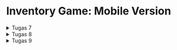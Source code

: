 <h1>Inventory Game: Mobile Version</h1>

<details>
<summary>Tugas 7</summary>

**Apa perbedaan utama antara stateless dan stateful widget dalam konteks pengembangan aplikasi Flutter?**

Stateless widget adalah widget statis dimana seluruh konfigurasi yang dimuat didalamnya telah diinisiasi sejak awal yang tidak memiliki keadaan internal. Artinya, sekali dibuat, widget ini tidak dapat berubah. Ini cocok digunakan untuk bagian antarmuka pengguna yang tidak memerlukan perubahan atau interaksi dinamis.

Sedangkan stateful widget berlaku sebaliknya dimana sifatnya adalah dinamis yang dapat mengelola keadaan internal, sehingga widget ini dapat diperbaharui kapanpun dibutuhkan berdasarkan user actions atau ketika terjadinya perubahan data.

<br> 

**Sebutkan seluruh widget yang kamu gunakan untuk menyelesaikan tugas ini dan jelaskan fungsinya masing-masing.**

- MaterialApp: sebagai akar dari aplikasi Flutter yang dirancang menggunakan desain Material Design dari Google. MaterialApp menyediakan berbagai pengaturan dan konfigurasi untuk aplikasi, seperti tema, rute, dan banyak lagi.
- Material: untuk memberi warna pada latar belakang kartu
- MyHomePage: widget halaman utama aplikasi
- Text: untuk menampilkan teks
- Column: untuk mengatur widget dalam kolom vertikal
- AppBar: untuk menampilkan bilah atas di aplikasi
- Scaffold: untuk membuat tata letak dasar aplikasi
- GridView: untuk menampilkan elemen dalam tata letak grid
- GridView.count: untuk membuat grid layout dengan jumlah kolom yang didefinisikan.
- SingleChildScrollView: untuk membuat area scrollable vertikal yang hanya memiliki satu widget anak.
- Padding: untuk menambah jarak di sekitar widget anaknya
- Container: untuk mengatur tata letak dan dekorasi widget anak di dalamnya. Anda dapat mengatur properti-properti seperti warna latar belakang, padding, margin, dan sebagainya menggunakan widget Container. Ini adalah salah satu widget yang sering digunakan untuk mengatur tampilan dalam antarmuka pengguna.
- InkWell: untuk memberi efek respons ketika kartu diklik. Biasanya digunakan di sekitar widget lain, seperti Text, Image, atau Container.
- Center: Center adalah widget yang digunakan untuk mengatur widget anaknya agar berada di tengah dari tata letak (layout) orang tua, baik secara horizontal maupun vertikal. Ini adalah widget yang sangat berguna untuk mengatur tampilan elemen di tengah layar atau di tengah area yang lebih besar.
- Icon: untuk menampilkan simbol dalam antarmuka pengguna Anda.
- SnackBar: untuk menampilkan pesan sementara ketika kartu diklik
- ItemCard: untuk menampilkan setiap elemen dalam grid sebagai kartu

<br>

**Jelaskan bagaimana cara kamu mengimplementasikan checklist di atas secara step-by-step (bukan hanya sekadar mengikuti tutorial)**

Install Flutter terlebih dahulu melalui [link ini](https://docs.flutter.dev/get-started/install/windows)
Buat project bernama `inventory_game` dengan cara menjalankan:
```bash
flutter create inventory_game
cd inventory_game
flutter run
```

Pada `inventory_game/lib`, buat file `main.dart` dan `menu.dart`. Isi dari `menu.dart`:
```dart
import 'package:flutter/material.dart';
import 'package:inventory_game/menu.dart';

void main() {
  runApp(const MyApp());
}

class MyApp extends StatelessWidget {
  const MyApp({super.key});

  @override
  Widget build(BuildContext context) {
    return MaterialApp(
      title: 'Inventory Game',
      debugShowCheckedModeBanner: false,
      theme: ThemeData(
        colorScheme: ColorScheme.fromSeed(seedColor: Colors.orange),
        useMaterial3: true,
      ),
      home: MyHomePage(),
    );
  }
}
```
Isi dari `menu.dart`:
```dart
import 'package:flutter/material.dart';

class Item {
  final String name;
  final IconData icon;

  Item(this.name, this.icon);
}

class MyHomePage extends StatelessWidget {
  MyHomePage({Key? key}) : super(key: key);

  final List<Item> items = [
    Item("Lihat Item", Icons.description),
    Item("Tambah Item", Icons.note_add),
    Item("Logout", Icons.logout),
  ];

  @override
  Widget build(BuildContext context) {
    return Scaffold(
      appBar: AppBar(
        title: const Text('Inventory Game'),
        backgroundColor: Colors.orange,
      ),
      body: SingleChildScrollView(
        child: Padding(
          padding: const EdgeInsets.all(10.0), // Set padding dari halaman
          child: Column(
            // Widget untuk menampilkan children secara vertikal
            children: <Widget>[
              const Padding(
                padding: EdgeInsets.only(top: 10.0, bottom: 10.0),
                // Widget Text untuk menampilkan tulisan dengan alignment center dan style yang sesuai
                child: Text(
                  'Inventory Game', // Text yang menandakan nama game
                  textAlign: TextAlign.center,
                  style: TextStyle(
                    fontSize: 30,
                    fontWeight: FontWeight.bold,
                  ),
                ),
              ),
              // Grid layout
              GridView.count(
                // Container pada card kita.
                primary: true,
                padding: const EdgeInsets.all(20),
                crossAxisSpacing: 10,
                mainAxisSpacing: 10,
                crossAxisCount: 3,
                shrinkWrap: true,
                children: items.map((Item item) {
                  // Iterasi untuk setiap item
                  return ItemCard(item);
                }).toList(),
              ),
            ],
          ),
        ),
      ),
    );
  }
}

class ItemCard extends StatelessWidget {
  final Item item;

  const ItemCard(this.item, {super.key}); // Constructor

  @override
  Widget build(BuildContext context) {
    return Material(
      color: Colors.orange,
      child: InkWell(
        // Area responsive terhadap sentuhan
        onTap: () {
          // Memunculkan SnackBar ketika diklik
          ScaffoldMessenger.of(context)
            ..hideCurrentSnackBar()
            ..showSnackBar(SnackBar(
                content: Text("Kamu telah menekan tombol ${item.name}!")));
        },
        child: Container(
          // Container untuk menyimpan Icon dan Text
          padding: const EdgeInsets.all(8),
          child: Center(
            child: Column(
              mainAxisAlignment: MainAxisAlignment.center,
              children: [
                Icon(
                  item.icon,
                  color: Colors.white,
                  size: 30.0,
                ),
                const Padding(padding: EdgeInsets.all(3)),
                Text(
                  item.name,
                  textAlign: TextAlign.center,
                  style: const TextStyle(color: Colors.white),
                ),
              ],
            ),
          ),
        ),
      ),
    );
  }
}
```
Hubungkan HP Android anda dengan PC menggunakan kabel data lalu jalankan `flutter run`. App akan dibuild dan terinstall di HP anda untuk siap dibuka.

</details>

<details>
<summary>Tugas 8</summary>

**Jelaskan perbedaan antara `Navigator.push()` dan `Navigator.pushReplacement()`, disertai dengan contoh mengenai penggunaan kedua metode tersebut yang tepat!**

Navigator.push()
- Menampilkan halaman baru dengan cara menambahkannya ke paling atas stack. Pengguna dapat kembali ke halaman sebelumnya. Contoh penggunaan:
```dart
Navigator.push(context, MaterialPageRoute(builder: (context) => PageName()))
```

Navigator.pushReplacement()
- Menampilkan halaman baru dengan cara menggantikan halaman yang berada di posisi paling atas stack dengan halaman baru tersebut. Akibatnya pengguna tidak dapat kebali ke halaman sebelumnya dengan mudah. Contoh penggunaan:
```dart
Navigator.pushReplacement(context, MaterialPageRoute(builder: (context) => PageName()))
```
<br> 

**Jelaskan masing-masing *layout* widget pada Flutter dan konteks penggunaannya masing-masing!**
1. Row
   - Mengatur elemen secara horizontal dari kiri ke kanan
   - Penggunaan: penataan tombol dan judul pada navigasi dalam baris

2. Column
   - Mengatur elemen secara vertikal dari atas ke bawah
   - Penggunaan: menata daftar item pada formulir

3. Center
   - Meletakkan elemen di tengah
   - Penggunaan: meletakkan elemen di tengah layar

4. Container
   - Sebagai wadah untuk mengatur tata letak dan gaya elemen pada aplikasi seperti padding, margin, borders, dan color
   - Penggunaan: memberi padding, margin, border, dan color pada elemen

5. ListView
   - Membuat daftar yang dapat discroll
   - Penggunaan: daftar item yang sangat panjang

6. Stack
   - Menumpuk elemen-elemen di atas satu sama lain
   - Penggunaan: ketika ingin menumpuk gambar, icon, dan teks di satu tumpukan

7. Expanded
   - Digunakan di dalam Row atau Column untuk mengatur bagian yang mengisi sisi ruang yang tersedia
   - Penggunaan: ketika ingin membagi ruang yang tersedia secara proporsional antara beberapa elemen

8. Sizedbox
   - Menentukan ukuran lebar dan tinggi dari sebuah widget
   - Penggunaan: mengatur ruang kosong atau mengontrol ukuran elemen dalam tata letak Anda

9. Card
   - Untuk mengelilingi elemen-elemen seperti gambar, teks, atau tombol untuk membuat tampilan kartu
   - Penggunaan: sering digunakan dalam daftar item atau dalam konteks informasi yang terkandung dalam satu blok visual

10. GridView
    - Menampilkan elemen dalam tata letak berbentuk grid atau tabel. Kita dapat megnatur jumlah kolom, menggulir elemen-elemen dalam grid, dan mengontrol tampilan yang berbeda untuk setiap elemen
    - Pengunaan: ketika ingin menampilakn elemen dalam bentuk tabel

11. Wrap
    - Mengatur elemen-elemen dalam baris atau kolom yang berjajar tetapi elemen-elemen tersebut tidak muat dalam baris atau kolom tersebut, sehingga mereka melanjutkan ke baris atau kolom berikutnya
    - Penggunaan: menata elemen yang ingin dilanjutkan ke baris atau kolom berikutnya
 
12. Align
    - Mengatur posisi *align* dari child terhadap elemen parentnya.
    - Penggunaan: ketika ingin meletakkan tombol di pojok kanan bawah layar

13. AspectRatio
    - Mengatur ukuran suatu elemen berdasarkan aspect ratio tertentu
    - Penggunaan: mengatur aspect ratio dari elemen sehingga tidak berubah meskipun menggunakan device yang berbeda

14. Baseline
    - Mengatur posisi suatu elemen sehingga *baseline*/garis dasarnya sejajar
    - Pengunaan: ketika ingin memposisikan elemen terhadap garis dasarnya

15. Constrainedbox
    - Mengatur batasan lebar dan tinggi minimum dan maksimum untuk elemen-elemen anaknya.
    - Penggunaan: untuk mengontrol ukuran dari elemen secara detail

16. Padding
    - Menambahkan jarak (padding) di sekeliling anaknya
    - Penggunaan: mengatur ruang antara elemen-elemen dalam tata letak

17. Transform
    - Mentransformasikan atau mengubah elemen-elemen anaknya seperti menggeser, memutar, atau mengubah ukuran mereka.
    - Penggunaan: membuat efek visual atau animasi

<br> <br>

**Sebutkan apa saja elemen input pada form yang kamu pakai pada tugas kali ini dan jelaskan mengapa kamu menggunakan elemen input tersebut!**

Elemen input yang dipakai yakni `TextFormField` untuk menerima input nama item, jumlah, dan deskripsi. Saya menggunakan elemen input ini karena elemen ini cocok digunakan untuk mengumpulkan input dari pengguna dalam bentuk teks.
<br>

**Bagaimana penerapan *clean architecture* pada aplikasi Flutter?**

Clean architecture adalah pendekatan yang memisahkan kode menjadi lapisan-lapisan yang independen dan saling tergantung. Ini memungkinkan pengembangan aplikasi lebih terstruktur, mudah diuji, dan mudah dipelihara. 

Berikut ini lapisan-lapisan clean architecture pada aplikasi Flutter:
1. Presentation Layer (Lapisan Presentasi)
   - Lapisan yang berisi kode terkait tampilan pengguna (manajemen keadaan UI)
2. Business Logic Layer (Lapisan Logika Bisnis)
   - Lapisan yang berisi logika bisnis utama dalam aplikasi yang terpisah dari lapisan tampilan. Flutter biasa menggunakan pola desain seperti BLoC (Business Logic Component), Provider, atau Redux untuk mengelola logika bisnis.
3. Data Layer (Lapisan Data)
   - Lapisan yang berisi kode yang berhubungan akses ke data seperti API panggilan, basis data, penyimpanan lokal, atau sumber data eksternal lainnya.
<br>

**Jelaskan bagaimana cara kamu mengimplementasikan *checklist* di atas secara *step-by-step*! (bukan hanya sekadar mengikuti tutorial)**

Untuk membuat drawer pada aplikasi agar dapat mengakses berbagai macam halaman dengan mudah, masukkan drawer atau endDrawer pada Scaffold pada `menu.dart`.
```dart
return Scaffold(
  appBar: ...
  endDrawer: const RightDrawer(),
  body: ...
```

Kemudian saya membuat file baru bernama `right_drawer.dart` yang berisi StatelessWidget `RightDrawer`.
```dart
import 'package:flutter/material.dart';
import 'package:inventory_game/screens/menu.dart';
import 'package:inventory_game/screens/form.dart';
import 'package:inventory_game/screens/list_item.dart';

class RightDrawer extends StatelessWidget {
  const RightDrawer({super.key});

  @override
  Widget build(BuildContext context) {
    return Drawer(
      child: ListView(
        children: [
          const DrawerHeader(
              decoration: BoxDecoration(
                color:
                    Color.fromARGB(255, 15 * 16 + 7, 12 * 16 + 4, 10 * 16 + 5),
              ),
              child: Padding(
                  padding: EdgeInsets.all(20),
                  child: Column(children: [
                    Text('Inventory Game',
                        style: TextStyle(
                          fontSize: 30,
                          fontWeight: FontWeight.bold,
                        )),
                    Text('This is Inventory Game\'s drawer',
                        style: TextStyle(
                          fontSize: 15,
                        )),
                  ]))),
          ListTile(
            leading: const Icon(Icons.home_outlined),
            title: const Text('Halaman Utama'),
            onTap: () {
              Navigator.pushReplacement(
                  context,
                  MaterialPageRoute(
                    builder: (context) => MyHomePage(),
                  ));
            },
          ),
          ListTile(
            leading: const Icon(Icons.description_outlined),
            title: const Text('Lihat Item'),
            onTap: () {
              Navigator.pushReplacement(
                  context,
                  MaterialPageRoute(
                    builder: (context) => ListItemPage(),
                  ));
            },
          ),
          ListTile(
            leading: const Icon(Icons.note_add_outlined),
            title: const Text('Tambah Item'),
            onTap: () {
              Navigator.pushReplacement(
                  context,
                  MaterialPageRoute(
                    builder: (context) => const InventoryFormPage(),
                  ));
            },
          ),
        ],
      ),
    );
  }
}
```

Kemudian saya membuat halaman Form ketika user ingin menambah item dengan membuat StatefulWidget `InventoryFormPage` pada file `form.dart`:
```dart
import 'package:flutter/material.dart';
import 'package:inventory_game/screens/list_item.dart';
import 'package:inventory_game/screens/menu.dart';
import 'package:inventory_game/widgets/right_drawer.dart';

class InventoryFormPage extends StatefulWidget {
  const InventoryFormPage({super.key});

  @override
  State<InventoryFormPage> createState() => _InventoryFormPageState();
}

class _InventoryFormPageState extends State<InventoryFormPage> {
  final _formKey = GlobalKey<FormState>();
  String _name = "";
  int _amount = 0;
  String _description = "";

  @override
  Widget build(BuildContext context) {
    return Scaffold(
      appBar: AppBar(
        title: const Text('Form Tambah Item'),
        backgroundColor:
            const Color.fromARGB(255, 15 * 16 + 7, 12 * 16 + 4, 10 * 16 + 5),
      ),
      endDrawer: const RightDrawer(),
      body: Form(
        key: _formKey,
        child: SingleChildScrollView(
            child:
                Column(crossAxisAlignment: CrossAxisAlignment.start, children: [
          Padding(
            padding: const EdgeInsets.all(8.0),
            child: TextFormField(
              decoration: InputDecoration(
                hintText: "Item name",
                labelText: "Item name",
                border: OutlineInputBorder(
                  borderRadius: BorderRadius.circular(5.0),
                ),
              ),
              onChanged: (String? value) {
                setState(() {
                  _name = value!;
                });
              },
              validator: (String? value) {
                if (value == null || value.isEmpty) {
                  return "Name can not be empty!";
                }
                return null;
              },
            ),
          ),
          Padding(
            padding: const EdgeInsets.all(8.0),
            child: TextFormField(
              decoration: InputDecoration(
                hintText: "Amount",
                labelText: "Amount",
                border: OutlineInputBorder(
                  borderRadius: BorderRadius.circular(5.0),
                ),
              ),
              onChanged: (String? value) {
                setState(() {
                  _amount = int.parse(value!);
                });
              },
              validator: (String? value) {
                if (value == null || value.isEmpty) {
                  return "Amount can not be empty!";
                }
                if (int.tryParse(value) == null) {
                  return "Amount must be an integer!";
                }
                if (int.parse(value) < 0) {
                  return "Amount must be positive integer!";
                }
                return null;
              },
            ),
          ),
          Padding(
            padding: const EdgeInsets.all(8.0),
            child: TextFormField(
              decoration: InputDecoration(
                hintText: "Description",
                labelText: "Description",
                border: OutlineInputBorder(
                  borderRadius: BorderRadius.circular(5.0),
                ),
              ),
              onChanged: (String? value) {
                setState(() {
                  _description = value!;
                });
              },
              validator: (String? value) {
                if (value == null || value.isEmpty) {
                  return "Description can not be empty!";
                }
                return null;
              },
            ),
          ),
          Align(
            alignment: Alignment.bottomCenter,
            child: Padding(
              padding: const EdgeInsets.all(8.0),
              child: ElevatedButton(
                style: ButtonStyle(
                  backgroundColor: MaterialStateProperty.all(Colors.indigo),
                ),
                onPressed: () {
                  if (_formKey.currentState!.validate()) {

                    setState(() {
                      WiListItemPage.database.add(InventoryItem(_name, _amount, _description));
                    });

                    showDialog(
                      context: context,
                      builder: (context) {
                        return AlertDialog(
                          title: const Text('Item successfully saved.'),
                          content: SingleChildScrollView(
                            child: Column(
                              crossAxisAlignment: CrossAxisAlignment.start,
                              children: [
                                Text('Name: $_name'),
                                Text("Amount: $_amount"),
                                Text("Description: $_description")
                              ],
                            ),
                          ),
                          actions: [
                            TextButton(
                              child: const Text('OK'),
                              onPressed: () {
                                Navigator.pop(context);
                              },
                            ),
                          ],
                        );
                      },
                    );
                    _formKey.currentState!.reset();
                  }
                },
                child: const Text(
                  "Save",
                  style: TextStyle(color: Colors.white),
                ),
              ),
            ),
          ),
        ])),
      ),
    );
  }
}
```

Lalu saya juga membuat file `list_item.dart` ketika user ingin melihat daftar item yang sudah dibuat:
```dart
import 'package:flutter/material.dart';
import 'package:inventory_game/screens/menu.dart';
import 'package:inventory_game/widgets/right_drawer.dart';
import 'dart:math' as math;

class ListItemPage extends StatefulWidget {
  const ListItemPage({super.key});

  @override
  State<ListItemPage> createState() => WiListItemPage();
}

class WiListItemPage extends State<ListItemPage> {
  static List<InventoryItem> database = <InventoryItem>[
    InventoryItem("Baju", 12, "Pakaian"),
    InventoryItem("Laptop", 2, "Teknologi"),
    InventoryItem("Buku", 20, "Kumpulan kertas"),
    InventoryItem("Tas", 4, "Dapat membawa banyak barang"),
    InventoryItem("Charger Laptop", 2, "Dapat mengisi baterai laptop"),
    InventoryItem("HP", 10, "Alat komunikasi paling penting"),
    InventoryItem("Charger HP", 20, "Dapat mengisi baterai HP"),
    InventoryItem("Mouse", 1, "Untuk mengarahkan pointer pada laptop"),
  ];

  @override
  Widget build(BuildContext context) {
    return Scaffold(
      appBar: AppBar(
          title: const Text('Inventory Game',
              style: TextStyle(fontWeight: FontWeight.bold)),
          backgroundColor: const Color(0xFFF7C4A5)),
      endDrawer: const RightDrawer(),
      body: SingleChildScrollView(
        child: Padding(
          padding: const EdgeInsets.all(10.0), // Set padding dari halaman
          child: Column(
            crossAxisAlignment: CrossAxisAlignment.center,
            children: <Widget>[
              // judul
              const Padding(
                padding: EdgeInsets.only(top: 40.0, bottom: 0.0),
                child: Text(
                  'Lihat Item',
                  style: TextStyle(
                    fontSize: 30,
                    fontWeight: FontWeight.bold,
                  ),
                ),
              ),

              Column(
                crossAxisAlignment: CrossAxisAlignment.stretch,
                children: database.map((InventoryItem inventoryItem) {
                  return InventoryItemCard(inventoryItem);
                }).toList(),
              )
            ],
          ),
        ),
      ),
    );
  }
}

class InventoryItemCard extends StatelessWidget {
  final InventoryItem inventoryItem;

  const InventoryItemCard(this.inventoryItem, {super.key}); // Constructor

  @override
  Widget build(BuildContext context) {
    return SizedBox(
        child: Container(
            decoration: const BoxDecoration(
                color: Color(0xFFF7C4A5),
                borderRadius: BorderRadius.all(Radius.circular(20))),
            margin: const EdgeInsets.all(10),
            padding: const EdgeInsets.all(20),
            child: Column(children: [
              Text(
                inventoryItem.name,
                textAlign: TextAlign.left,
                
                style: const TextStyle(
                  fontWeight: FontWeight.bold,
                  fontSize: 20,
                ),
                
              ),
              Text("Amount: ${inventoryItem.amount}"),
              Text("Description: ${inventoryItem.description}")
            ])));

    //;
  }
}

```


Terakhir, mengarahkan user ke halaman yang sesuai ketika user menekan tombol 'Lihat Item' dan 'Tambah Item' pada halaman utama.
```dart
  onTap: () {
    ScaffoldMessenger.of(context)
      ..hideCurrentSnackBar()
      ..showSnackBar(SnackBar(
          content: Text("Kamu telah menekan tombol ${item.name}!")));

    // Pindah halaman
    if (item.name == "Tambah Item") {
      Navigator.pushReplacement(
          context,
          MaterialPageRoute(
              builder: (context) => const InventoryFormPage()));
    } else if (item.name == "Lihat Item") {
      Navigator.pushReplacement(
          context,
          MaterialPageRoute(
              builder: (context) => const ListItemPage()));
    }
  },
```
</details>

<details>
<summary> Tugas 9 </summary>

</details>
